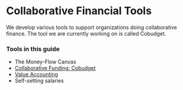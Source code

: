 # Collaborative Financial Tools

We develop various tools to support organizations doing collaborative finance. The tool we are currently working on is called Cobudget.

### Tools in this guide

* The Money-Flow Canvas
* [Collaborative Funding: Cobudget](https://greaterthan.gitbooks.io/greaterthan-s-guide-to-collaborative-finance/content/cobudget.html)
* [Value Accounting](https://greaterthan.gitbooks.io/greaterthan-s-guide-to-collaborative-finance/content/value-accounting.html)
* Self-setting salaries



